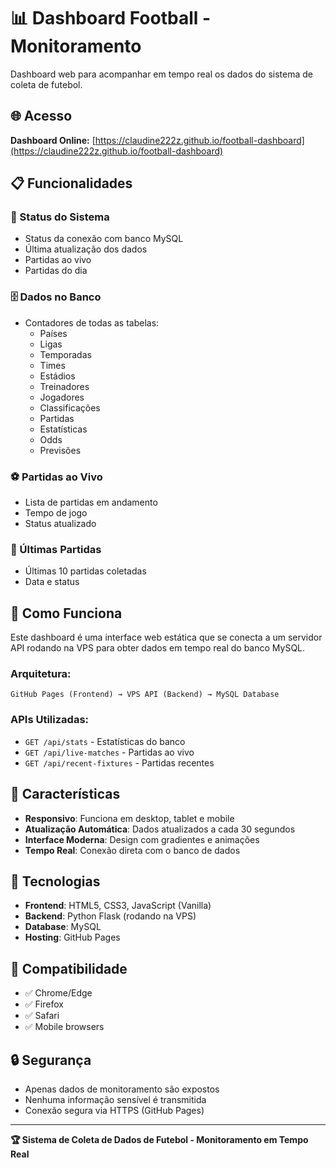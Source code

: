 # 📊 Dashboard Football - Monitoramento

Dashboard web para acompanhar em tempo real os dados do sistema de coleta de futebol.

## 🌐 Acesso

**Dashboard Online:** [https://claudine222z.github.io/football-dashboard](https://claudine222z.github.io/football-dashboard)

## 📋 Funcionalidades

### 🔌 Status do Sistema
- Status da conexão com banco MySQL
- Última atualização dos dados
- Partidas ao vivo
- Partidas do dia

### 🗄️ Dados no Banco
- Contadores de todas as tabelas:
  - Países
  - Ligas
  - Temporadas
  - Times
  - Estádios
  - Treinadores
  - Jogadores
  - Classificações
  - Partidas
  - Estatísticas
  - Odds
  - Previsões

### ⚽ Partidas ao Vivo
- Lista de partidas em andamento
- Tempo de jogo
- Status atualizado

### 📅 Últimas Partidas
- Últimas 10 partidas coletadas
- Data e status

## 🔧 Como Funciona

Este dashboard é uma interface web estática que se conecta a um servidor API rodando na VPS para obter dados em tempo real do banco MySQL.

### Arquitetura:
```
GitHub Pages (Frontend) → VPS API (Backend) → MySQL Database
```

### APIs Utilizadas:
- `GET /api/stats` - Estatísticas do banco
- `GET /api/live-matches` - Partidas ao vivo
- `GET /api/recent-fixtures` - Partidas recentes

## 🎨 Características

- **Responsivo**: Funciona em desktop, tablet e mobile
- **Atualização Automática**: Dados atualizados a cada 30 segundos
- **Interface Moderna**: Design com gradientes e animações
- **Tempo Real**: Conexão direta com o banco de dados

## 🚀 Tecnologias

- **Frontend**: HTML5, CSS3, JavaScript (Vanilla)
- **Backend**: Python Flask (rodando na VPS)
- **Database**: MySQL
- **Hosting**: GitHub Pages

## 📱 Compatibilidade

- ✅ Chrome/Edge
- ✅ Firefox
- ✅ Safari
- ✅ Mobile browsers

## 🔒 Segurança

- Apenas dados de monitoramento são expostos
- Nenhuma informação sensível é transmitida
- Conexão segura via HTTPS (GitHub Pages)

---

**🏆 Sistema de Coleta de Dados de Futebol - Monitoramento em Tempo Real**
